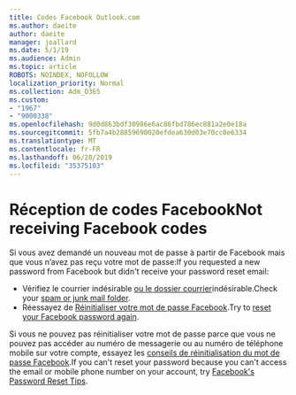 ```yaml
---
title: Codes Facebook Outlook.com
ms.author: daeite
author: daeite
manager: joallard
ms.date: 5/1/19
ms.audience: Admin
ms.topic: article
ROBOTS: NOINDEX, NOFOLLOW
localization_priority: Normal
ms.collection: Adm_O365
ms.custom:
- "1967"
- "9000338"
ms.openlocfilehash: 9d0d863bdf30986e6ac86fbd786ec881a2e0e18a
ms.sourcegitcommit: 5fb7a4b28859690020efdea630d03e70cc0e6334
ms.translationtype: MT
ms.contentlocale: fr-FR
ms.lasthandoff: 06/28/2019
ms.locfileid: "35375103"
---
```

# <a name="not-receiving-facebook-codes"></a><span data-ttu-id="765bc-102">Réception de codes Facebook</span><span class="sxs-lookup"><span data-stu-id="765bc-102">Not receiving Facebook codes</span></span>

<span data-ttu-id="765bc-103">Si vous avez demandé un nouveau mot de passe à partir de Facebook mais que vous n’avez pas reçu votre mot de passe:</span><span class="sxs-lookup"><span data-stu-id="765bc-103">If you requested a new password from Facebook but didn't receive your password reset email:</span></span>

- <span data-ttu-id="765bc-104">Vérifiez le courrier indésirable [ou le dossier courrier](https://outlook.live.com/mail/junkemail)indésirable.</span><span class="sxs-lookup"><span data-stu-id="765bc-104">Check your [spam or junk mail folder](https://outlook.live.com/mail/junkemail).</span></span>
- <span data-ttu-id="765bc-105">Réessayez de [Réinitialiser votre mot de passe Facebook](https://www.facebook.com/help/213395615347144?helpref=faq_content).</span><span class="sxs-lookup"><span data-stu-id="765bc-105">Try to [reset your Facebook password again](https://www.facebook.com/help/213395615347144?helpref=faq_content).</span></span>

<span data-ttu-id="765bc-106">Si vous ne pouvez pas réinitialiser votre mot de passe parce que vous ne pouvez pas accéder au numéro de messagerie ou au numéro de téléphone mobile sur votre compte, essayez les [conseils de réinitialisation du mot de passe Facebook](https://www.facebook.com/help/218815984812734).</span><span class="sxs-lookup"><span data-stu-id="765bc-106">If you can't reset your password because you can't access the email or mobile phone number on your account, try [Facebook's Password Reset Tips](https://www.facebook.com/help/218815984812734).</span></span>